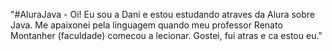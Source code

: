 "#AluraJava - Oi! Eu sou a Dani e estou estudando atraves da Alura sobre Java. Me apaixonei pela linguagem quando meu professor Renato Montanher (faculdade) comecou a lecionar. Gostei, fui atras e ca estou eu." 

